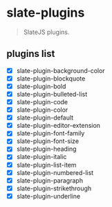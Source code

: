 # slate-plugins
> SlateJS plugins.

## plugins list
- [x] slate-plugin-background-color
- [x] slate-plugin-blockquote
- [x] slate-plugin-bold
- [x] slate-plugin-bulleted-list
- [x] slate-plugin-code
- [x] slate-plugin-color
- [x] slate-plugin-default
- [x] slate-plugin-editor-extension
- [x] slate-plugin-font-family
- [x] slate-plugin-font-size
- [x] slate-plugin-heading
- [x] slate-plugin-italic
- [x] slate-plugin-list-item
- [x] slate-plugin-numbered-list
- [x] slate-plugin-paragraph
- [x] slate-plugin-strikethrough
- [x] slate-plugin-underline
